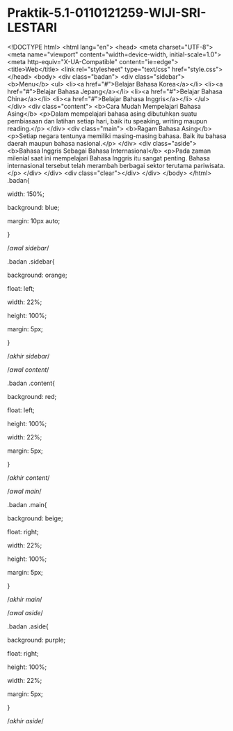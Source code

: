 # Praktik-5.1-0110121259-WIJI-SRI-LESTARI
&lt;!DOCTYPE html> &lt;html lang="en"> &lt;head>   &lt;meta charset="UTF-8">   &lt;meta name="viewport" content="width=device-width, initial-scale=1.0">   &lt;meta http-equiv="X-UA-Compatible" content="ie=edge">   &lt;title>Web&lt;/title>   &lt;link rel="stylesheet" type="text/css" href="style.css"> &lt;/head> &lt;body>          &lt;div class="badan">             &lt;div class="sidebar">         &lt;b>Menu&lt;/b>         &lt;ul>           &lt;li>&lt;a href="#">Belajar Bahasa Korea&lt;/a>&lt;/li>           &lt;li>&lt;a href="#">Belajar Bahasa Jepang&lt;/a>&lt;/li>           &lt;li>&lt;a href="#">Belajar Bahasa China&lt;/a>&lt;/li>           &lt;li>&lt;a href="#">Belajar Bahasa Inggris&lt;/a>&lt;/li>                 &lt;/ul>       &lt;/div>       &lt;div class="content">         &lt;b>Cara Mudah Mempelajari Bahasa Asing&lt;/b>         &lt;p>Dalam mempelajari bahasa asing dibutuhkan suatu pembiasaan dan latihan setiap hari, baik itu speaking, writing maupun reading.&lt;/p>       &lt;/div>       &lt;div class="main">         &lt;b>Ragam Bahasa Asing&lt;/b>         &lt;p>Setiap negara tentunya memiliki masing-masing bahasa. Baik itu bahasa daerah maupun bahasa nasional.&lt;/p>       &lt;/div>       &lt;div class="aside">         &lt;b>Bahasa Inggris Sebagai Bahasa Internasional&lt;/b>         &lt;p>Pada zaman milenial saat ini mempelajari Bahasa Inggris itu sangat penting. Bahasa internasional tersebut telah merambah berbagai sektor terutama pariwisata.&lt;/p>       &lt;/div>     &lt;/div>     &lt;div class="clear">&lt;/div>   &lt;/div> &lt;/body> &lt;/html>
.badan{

  width: 150%;

  background: blue;

  margin: 10px auto;

}

/*awal sidebar*/

.badan .sidebar{

  background: orange;

  float: left;  

  width: 22%;

  height: 100%;

  margin: 5px;

}

/*akhir sidebar*/

  

/*awal content*/ 

.badan .content{

  background: red;

  float: left;

  height: 100%;

  width: 22%;

  margin: 5px;  

}

/*akhir content*/ 

  

/*awal main*/  

.badan .main{

  background: beige;

  float: right;

  width: 22%;

  height: 100%;

  margin: 5px;

}

/*akhir main*/

  

/*awal aside*/

.badan .aside{

  background: purple;

  float: right;

  height: 100%;

  width: 22%;

  margin: 5px;

}

/*akhir aside*/
